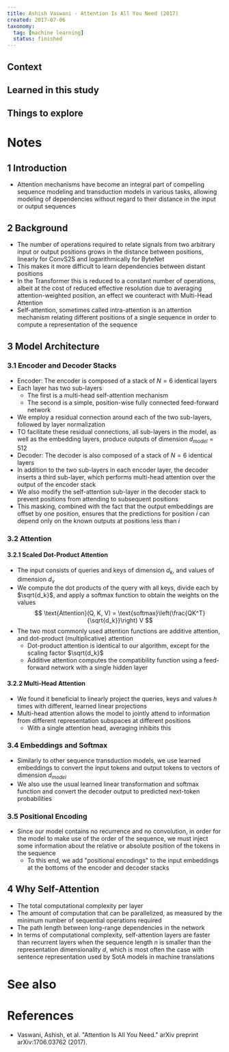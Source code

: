 ```yaml
---
title: Ashish Vaswani - Attention Is All You Need (2017)
created: 2017-07-06
taxonomy:
  tag: [machine learning]
  status: finished
---
```


## Context

## Learned in this study

## Things to explore

# Notes
## 1 Introduction
* Attention mechanisms have become an integral part of compelling sequence modeling and transduction models in various tasks, allowing modeling of dependencies without regard to their distance in the input or output sequences

## 2 Background
* The number of operations required to relate signals from two arbitrary input or output positions grows in the distance between positions, linearly for ConvS2S and logarithmically for ByteNet
* This makes it more difficult to learn dependencies between distant positions
* In the Transformer this is reduced to a constant number of operations, albeit at the cost of reduced effective resolution due to averaging attention-weighted position, an effect we counteract with Multi-Head Attention
* Self-attention, sometimes called intra-attention is an attention mechanism relating different positions of a single sequence in order to compute a representation of the sequence

## 3 Model Architecture
### 3.1 Encoder and Decoder Stacks
* Encoder: The encoder is composed of a stack of $N = 6$ identical layers
* Each layer has two sub-layers
	* The first is a multi-head self-attention mechanism
	* The second is a simple, position-wise fully connected feed-forward network
* We employ a residual connection around each of the two sub-layers, followed by layer normalization
* TO facilitate these residual connections, all sub-layers in the model, as well as the embedding layers, produce outputs of dimension $d_{model} = 512$
* Decoder: The decoder is also composed of a stack of $N = 6$ identical layers
* In addition to the two sub-layers in each encoder layer, the decoder inserts a third sub-layer, which performs multi-head attention over the output of the encoder stack
* We also modify the self-attention sub-layer in the decoder stack to prevent positions from attending to subsequent positions
* This masking, combined with the fact that the output embeddings are offset by one position, ensures that the predictions for position $i$ can depend only on the known outputs at positions less than $i$

### 3.2 Attention
#### 3.2.1 Scaled Dot-Product Attention
* The input consists of queries and keys of dimension $d_k$, and values of dimension $d_v$
* We compute the dot products of the query with all keys, divide each by $\sqrt{d_k}$, and apply a softmax function to obtain the weights on the values
$$
\text{Attention}(Q, K, V) = \text{softmax}\left(\frac{QK^T}{\sqrt{d_k}}\right) V
$$
* The two most commonly used attention functions are additive attention, and dot-product (multiplicative) attention
	* Dot-product attention is identical to our algorithm, except for the scaling factor $\sqrt{d_k}$
	* Additive attention computes the compatibility function using a feed-forward network with a single hidden layer

#### 3.2.2 Multi-Head Attention
* We found it beneficial to linearly project the queries, keys and values $h$ times with different, learned linear projections
* Multi-head attention allows the model to jointly attend to information from different representation subspaces at different positions
	* With a single attention head, averaging inhibits this

### 3.4 Embeddings and Softmax
* Similarly to other sequence transduction models, we use learned embeddings to convert the input tokens and output tokens to vectors of dimension $d_{model}$
* We also use the usual learned linear transformation and softmax function and convert the decoder output to predicted next-token probabilities

### 3.5 Positional Encoding
* Since our model contains no recurrence and no convolution, in order for the model to make use of the order of the sequence, we must inject some information about the relative or absolute position of the tokens in the sequence
	* To this end, we add "positional encodings" to the input embeddings at the bottoms of the encoder and decoder stacks

## 4 Why Self-Attention
* The total computational complexity per layer
* The amount of computation that can be parallelized, as measured by the minimum number of sequential operations required
* The path length between long-range dependencies in the network
* In terms of computational complexity, self-attention layers are faster than recurrent layers when the sequence length $n$ is smaller than the representation dimensionality $d$, which is most often the case with sentence representation used by SotA models in machine translations

# See also

# References
* Vaswani, Ashish, et al. "Attention Is All You Need." arXiv preprint arXiv:1706.03762 (2017).
